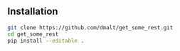 ## Installation

```bash
git clone https://github.com/dmalt/get_some_rest.git
cd get_some_rest
pip install --editable .
```
